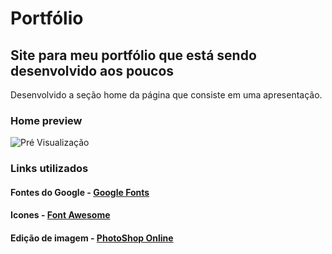 # Portfólio
## Site para meu portfólio que está sendo desenvolvido aos poucos
Desenvolvido a seção home da página que consiste em uma apresentação.


### Home preview
![Pré Visualização](https://github.com/SilasRodrigues19/potfolio/blob/master/img/preview.png)

### Links utilizados
#### Fontes do Google - [Google Fonts](https://fonts.google.com/)
#### Icones - [Font Awesome](https://fontawesome.com/)
#### Edição de imagem - [PhotoShop Online](http://www.photoshoponline.net.br/)